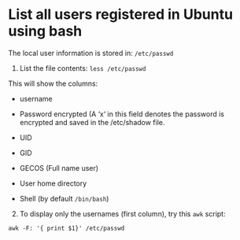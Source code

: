 # List all users registered in Ubuntu using bash

The local user information is stored in: ```/etc/passwd```

1. List the file contents: ```less /etc/passwd```

This will show the columns:

- username

- Password encrypted (A ‘x‘ in this field denotes the password is encrypted and saved in the /etc/shadow file.    
    
- UID
    
- GID
    
- GECOS (Full name user)
    
- User home directory
    
- Shell (by default ```/bin/bash```)
    
2. To display only the usernames (first column), try this ```awk``` script:

```
awk -F: '{ print $1}' /etc/passwd
```

